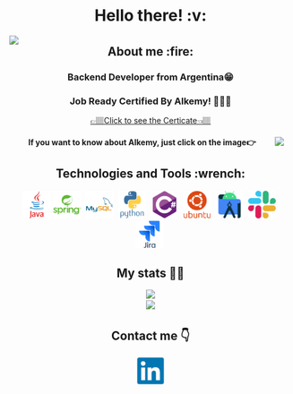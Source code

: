 <div align="center">
  <h1>Hello there! :v:</h>
</div>

<img src="https://user-images.githubusercontent.com/101826700/172954631-11a0eba7-4778-42e9-880d-19c9ac49d631.gif" width="500" style="float: left;" align="left"/>

<div align="center"> <h2>About me :fire:</h> </div>
  
<div id="aboutMe" align="center">
  <div><h3> Backend Developer from Argentina😁</h></div>
  <h3>Job Ready Certified By Alkemy! 🚀🚀🚀</h3>
  <a href="https://assets.alkemy.org/certificates/google-oauth2%7C101519425330864545258/be9a5eea-5daf-45cc-b7bf-888849cf9f3c.pdf" target="_blank">👉🏽Click to see the Certicate👈🏽</a>
  <h4> If you want to know about Alkemy, just click on the image👉</h>
  <a href="https://www.alkemy.org/blog?p=qué-es-alkemy" target="_blank"> 
    <img src="https://user-images.githubusercontent.com/101826700/172942062-077d0893-9b23-43e3-834c-3de351713bcb.png" width="30" style="float: right;" align="center"/>
  <a/>
</div>
<div align="center"> <h2>Technologies and Tools :wrench: </h> </div>

<div align="center">
  <img src="https://github.com/devicons/devicon/blob/master/icons/java/java-original-wordmark.svg" title="Java" alt="Java" width="50" height="50"/>
  <img src="https://github.com/devicons/devicon/blob/master/icons/spring/spring-original-wordmark.svg" title="Spring" alt="Spring" width="50" height="50"/>&nbsp;
  <img src="https://github.com/devicons/devicon/blob/master/icons/mysql/mysql-original-wordmark.svg" title="MySQL"  alt="MySQL" width="50" height="50"/>&nbsp;
  <img src="https://github.com/devicons/devicon/blob/master/icons/python/python-original-wordmark.svg" title="Python"  alt="Python" width="50" height="50"/>&nbsp;
  <img src="https://github.com/devicons/devicon/blob/master/icons/csharp/csharp-original.svg" title="CSharp" alt="CSharp" width="50" height="50"/>&nbsp;
  <img src="https://github.com/devicons/devicon/blob/master/icons/ubuntu/ubuntu-plain-wordmark.svg" title="Ubuntu" alt="Ubuntu" width="50" height="50"/>&nbsp;
  <img src="https://github.com/devicons/devicon/blob/master/icons/androidstudio/androidstudio-original.svg" title="Android" alt="Android" width="50" height="50"/>&nbsp;
  <img src="https://github.com/devicons/devicon/blob/master/icons/slack/slack-original.svg" title="Slack" alt="Slack" width="50" height="50"/>&nbsp;
  <img src="https://github.com/devicons/devicon/blob/master/icons/jira/jira-original-wordmark.svg" title="Jira" alt="Jira" width="50" height="50"/>&nbsp;
</div>
  
<div align="center"> 
  <h2>My stats 🦸‍♂️</h>
</div>

<div align="center">
  <img src="http://github-readme-streak-stats.herokuapp.com?user=nicouema&theme=dark&background=000000">
</div>
<div align="center">
  <img src="https://github-readme-stats.vercel.app/api/top-langs/?username=nicouema&layout=compact&theme=vision-friendly-dark">
</div>

  
<div align="center"> 
  <h2>Contact me 👇</h>
</div>
  
<div id="contactsUrl" align="center">
  <a href="https://www.linkedin.com/in/nicol%C3%A1s-uema-2539181aa" target="_blank">
     <img src="https://github.com/devicons/devicon/blob/master/icons/linkedin/linkedin-original.svg" title="LinkedIn" alt="LinkedIn" width="50" height="50"/>
  <a/>
</div>
